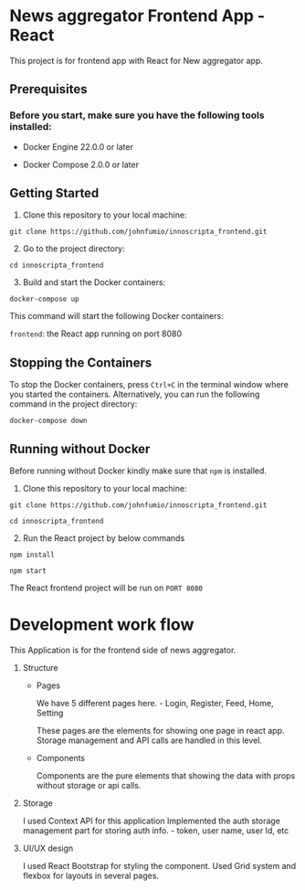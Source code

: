 # News aggregator Frontend App - React
This project is for frontend app with React for New aggregator app.

## Prerequisites

### Before you start, make sure you have the following tools installed:

-   Docker Engine 22.0.0 or later

-   Docker Compose 2.0.0 or later

## Getting Started

1. Clone this repository to your local machine:

```
git clone https://github.com/johnfumio/innoscripta_frontend.git
```

2. Go to the project directory:

```
cd innoscripta_frontend
```

3. Build and start the Docker containers:

```
docker-compose up
```

This command will start the following Docker containers:<br>

`frontend`: the React app running on port 8080<br>


## Stopping the Containers

To stop the Docker containers, press `Ctrl+C` in the terminal window where you started the containers. Alternatively, you can run the following command in the project directory:

```
docker-compose down
```

## Running without Docker

Before running without Docker kindly make sure that `npm` is installed.

1. Clone this repository to your local machine:

```
git clone https://github.com/johnfumio/innoscripta_frontend.git

cd innoscripta_frontend
```

2. Run the React project by below commands

```
npm install

npm start
```

The React frontend project will be run on `PORT 8080`

# Development work flow
This Application is for the frontend side of news aggregator.
1. Structure
    - Pages

        We have 5 different pages here. - Login, Register, Feed, Home, Setting

        These pages are the elements for showing one page in react app. Storage management and API calls are handled  in this level.
    - Components

        Components are the pure elements that showing the data with props without storage or api calls.
2. Storage

    I used Context API for this application
    Implemented the auth storage management part for storing auth info. - token, user name, user Id, etc

3. UI/UX design

    I used React Bootstrap for styling the component. Used Grid system and flexbox for layouts in several pages.